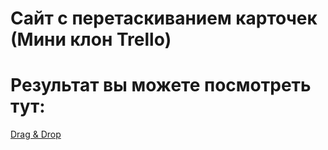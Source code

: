 # Сайт с перетаскиванием карточек (Мини клон Trello)

# Результат вы можете посмотреть тут:

[Drag & Drop](https://zykovvv.github.io/drag_-_drop/)

